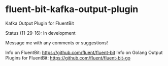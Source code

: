 # fluent-bit-kafka-output-plugin
Kafka Output Plugin for FluentBit

Status (11-29-16): In development

Message me with any comments or suggestions!

Info on FluentBit: https://github.com/fluent/fluent-bit
Info on Golang Output Plugins for FluentBit: https://github.com/fluent/fluent-bit-go
